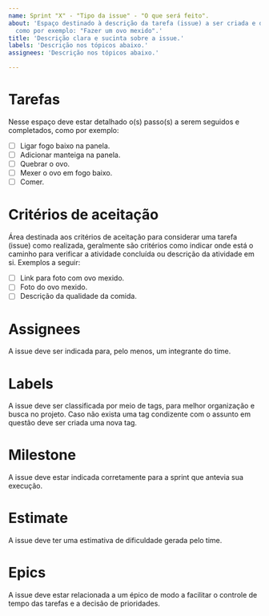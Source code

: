 ```yaml
---
name: Sprint "X" - "Tipo da issue" - "O que será feito".
about: 'Espaço destinado à descrição da tarefa (issue) a ser criada e desenvolvida,
  como por exemplo: "Fazer um ovo mexido".'
title: 'Descrição clara e sucinta sobre a issue.'
labels: 'Descrição nos tópicos abaixo.'
assignees: 'Descrição nos tópicos abaixo.'

---
```


# Tarefas
Nesse espaço deve estar detalhado o(s) passo(s) a serem seguidos e completados, como por exemplo:
- [ ] Ligar fogo baixo na panela.
- [ ] Adicionar manteiga na panela.
- [ ] Quebrar o ovo.
- [ ] Mexer o ovo em fogo baixo.
- [ ] Comer.

# Critérios de aceitação
Área destinada aos critérios de aceitação para considerar uma tarefa (issue) como realizada, geralmente são critérios como indicar onde está o caminho para verificar a atividade concluída ou descrição da atividade em si. Exemplos a seguir:
- [ ] Link para foto com ovo mexido.
- [ ] Foto do ovo mexido.
- [ ] Descrição da qualidade da comida.

# Assignees
A issue deve ser indicada para, pelo menos, um integrante do time.

# Labels
A issue deve ser classificada por meio de tags, para melhor organização e busca no projeto. Caso não exista uma tag condizente com o assunto em questão deve ser criada uma nova tag.

# Milestone
A issue deve estar indicada corretamente para a sprint que antevia sua execução.

# Estimate
A issue deve ter uma estimativa de dificuldade gerada pelo time.

# Epics
A issue deve estar relacionada a um épico de modo a facilitar o controle de tempo das tarefas e a decisão de prioridades.
